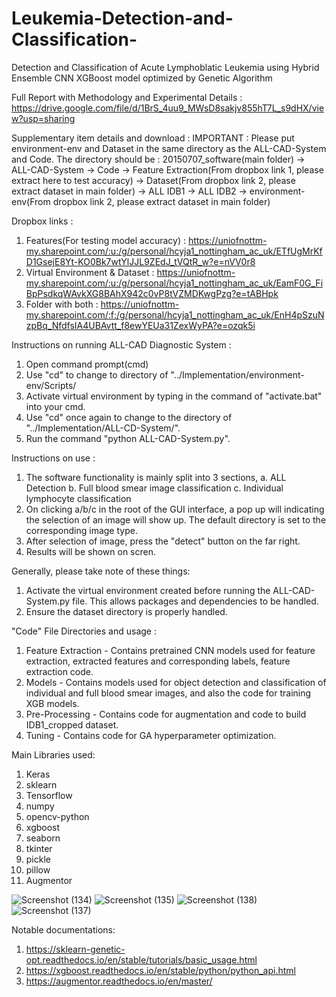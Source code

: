 # Leukemia-Detection-and-Classification-
Detection and Classification of Acute Lymphoblatic Leukemia using Hybrid Ensemble CNN XGBoost model optimized by Genetic Algorithm


Full Report with Methodology and Experimental Details : https://drive.google.com/file/d/1BrS_4uu9_MWsD8sakjv855hT7L_s9dHX/view?usp=sharing


Supplementary item details and download : 
IMPORTANT : Please put environment-env and Dataset in the same directory as the ALL-CAD-System and Code.
The directory should be : 
20150707_software(main folder)
	-> ALL-CAD-System
	-> Code
		-> Feature Extraction(From dropbox link 1, please extract here to test accuracy)
	-> Dataset(From dropbox link 2, please extract dataset in main folder)
		-> ALL IDB1
		-> ALL IDB2
	-> environment-env(From dropbox link 2, please extract dataset in main folder)

Dropbox links : 

1) Features(For testing model accuracy) : https://uniofnottm-my.sharepoint.com/:u:/g/personal/hcyja1_nottingham_ac_uk/ETfUgMrKfD1GsejE8Yt-KO0Bk7wtYlJJL9ZEdJ_tVQtR_w?e=nVV0r8
2) Virtual Environment & Dataset : https://uniofnottm-my.sharepoint.com/:u:/g/personal/hcyja1_nottingham_ac_uk/EamF0G_FiBpPsdkqWAvkXG8BAhX942c0vP8tVZMDKwgPzg?e=tABHpk
3) Folder with both : https://uniofnottm-my.sharepoint.com/:f:/g/personal/hcyja1_nottingham_ac_uk/EnH4pSzuNzpBq_NfdfsIA4UBAvtt_f8ewYEUa31ZexWyPA?e=ozqk5i

Instructions on running ALL-CAD Diagnostic System : 
1) Open command prompt(cmd) 
2) Use "cd" to change to directory of "../Implementation/environment-env/Scripts/
3) Activate virtual environment by typing in the command of "activate.bat" into your cmd.
4) Use "cd" once again to change to the directory of "../Implementation/ALL-CD-System/".
5) Run the command "python ALL-CAD-System.py".

Instructions on use : 
1) The software functionality is mainly split into 3 sections,
   a. ALL Detection
   b. Full blood smear image classification
   c. Individual lymphocyte classification
2) On clicking a/b/c in the root of the GUI interface, a pop up will indicating the selection of an image will show up. The default directory is set to the corresponding image type. 
3) After selection of image, press the "detect" button on the far right.
4) Results will be shown on scren. 

Generally, please take note of these things:
1) Activate the virtual environment created before running the ALL-CAD-System.py file. This allows packages and dependencies to be handled. 
2) Ensure the dataset directory is properly handled.

"Code" File Directories and usage : 
1) Feature Extraction - Contains pretrained CNN models used for feature extraction, extracted features and corresponding labels, feature extraction code. 
2) Models - Contains models used for object detection and classification of individual and full blood smear images, and also the code for training XGB models.
3) Pre-Processing - Contains code for augmentation and code to build IDB1_cropped dataset.
4) Tuning - Contains code for GA hyperparameter optimization.


Main Libraries used:
1) Keras
2) sklearn
3) Tensorflow
4) numpy
5) opencv-python
6) xgboost
7) seaborn
8) tkinter
9) pickle 
10) pillow
11) Augmentor

![Screenshot (134)](https://user-images.githubusercontent.com/73547478/209740314-37c969dc-30bb-441e-a361-bf77a27496a6.png)
![Screenshot (135)](https://user-images.githubusercontent.com/73547478/209740320-87ee80c0-15eb-4fe9-b110-bf1c54accdbc.png)
![Screenshot (138)](https://user-images.githubusercontent.com/73547478/209740323-59cef5d1-9644-4461-99b4-6fdecdc8a643.png)
![Screenshot (137)](https://user-images.githubusercontent.com/73547478/209740329-d3b32489-2852-483e-b810-849fa0f6fa94.png)



Notable documentations:
1) https://sklearn-genetic-opt.readthedocs.io/en/stable/tutorials/basic_usage.html
2) https://xgboost.readthedocs.io/en/stable/python/python_api.html
3) https://augmentor.readthedocs.io/en/master/

